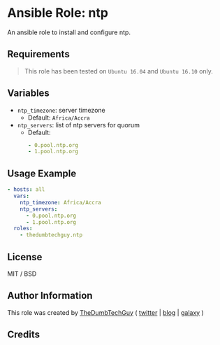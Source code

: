 # Ansible Role: ntp

An ansible role to install and configure ntp.

## Requirements

> This role has been tested on `Ubuntu 16.04` and `Ubuntu 16.10` only.

## Variables

- `ntp_timezone`: server timezone
  - Default: `Africa/Accra`
- `ntp_servers`: list of ntp servers for quorum
  - Default:
    ```yaml
    - 0.pool.ntp.org
    - 1.pool.ntp.org
    ```

## Usage Example

```yaml
- hosts: all
  vars:
    ntp_timezone: Africa/Accra
    ntp_servers:
      - 0.pool.ntp.org
      - 1.pool.ntp.org
  roles:
    - thedumbtechguy.ntp
```


## License

MIT / BSD

## Author Information

This role was created by [TheDumbTechGuy](https://github.com/thedumbtechguy) ( [twitter](https://twitter.com/frostymarvelous) | [blog](https://thedumbtechguy.blogspot.com) | [galaxy](https://galaxy.ansible.com/thedumbtechguy/) )

## Credits